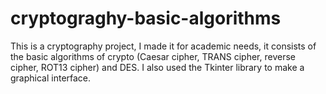 # cryptograghy-basic-algorithms
This is a cryptography project, I made it for academic needs, it consists of the basic algorithms of crypto (Caesar cipher, TRANS cipher, reverse cipher, ROT13 cipher) and DES. I also used the Tkinter library to make a graphical interface.
